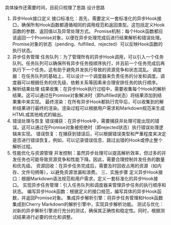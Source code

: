 具体操作还需要时间，目前只梳理了思路
设计思路
1. 异步Hook接口定义
接口标准化：首先，需要定义一套标准化的异步Hook接口，确保所有Hook函数都遵循相同的调用规范和返回类型。这包括定义Hook函数的参数、返回值以及异常处理方式。
Promise机制：每个Hook函数都应该返回一个Promise对象，以便在异步处理完成后进行结果解析和错误处理。Promise对象的状态（pending、fulfilled、rejected）可以反映Hook函数的执行状态。
2. 异步任务管理
任务队列：为了管理所有的异步Hook调用，可以引入一个任务队列。任务队列可以确保所有异步任务按顺序执行，并且前一个任务完成后再执行下一个任务。这有助于避免并发执行导致的资源竞争和状态混乱。
调度器：在任务队列的基础上，可以设计一个调度器来负责任务的分发和调度。调度器可以根据任务的优先级、依赖关系等因素来合理安排任务的执行顺序。
3. 解析结果处理
结果收集：在异步Hook执行过程中，需要收集每个Hook的解析结果。这可以通过在Promise对象解决时（即fulfilled状态）将结果添加到结果集中来实现。
最终渲染：在所有异步Hook都执行完毕后，可以收集到的解析结果进行最终的渲染。渲染过程可以根据用户需求和Markdown规范来生成HTML或其他格式的输出。
4. 错误处理与恢复
错误捕获：在异步Hook中，需要捕获并处理可能出现的错误。这可以通过在Promise对象被拒绝时（即rejected状态）执行错误处理逻辑来实现。
错误恢复：在捕获到错误后，可以根据错误类型和严重程度来决定是否进行错误恢复。例如，可以记录错误信息、跳过出错的Hook或停止整个解析过程。
5. 性能优化与资源管理
并发控制：虽然异步处理可以提高解析效率，但过多的并发任务也可能导致资源竞争和性能下降。因此，需要合理控制并发任务的数量和优先级。
资源回收：在异步任务完成后，需要及时回收占用的资源（如内存、文件句柄等），以避免资源泄漏和浪费。
三、实施步骤
定义异步Hook接口：根据Markdown语法规范和用户需求，定义一套标准化的异步Hook接口。
实现异步任务管理：引入任务队列和调度器来管理异步任务的执行顺序和状态。
编写异步Hook函数：根据定义的接口规范，编写具体的异步Hook函数，并返回Promise对象。
集成异步解析引擎：将异步任务管理和Hook函数集成到Cherry Markdown的解析引擎中，实现异步解析功能。
测试与优化：对新的异步解析引擎进行充分的测试，确保其正确性和稳定性。同时，根据测试结果进行必要的优化和调整。
